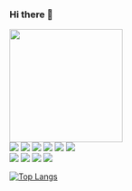 ### Hi there 👋

<img align='center' src='https://media.giphy.com/media/Wj7lNjMNDxSmc/giphy.gif' width='200"'> </br>
<img src="https://img.shields.io/badge/-JAVA-ED8B00?style=for-the-badge&logo=JAVA&logoColor=white"/>
<img src="https://img.shields.io/badge/-SPRING-6DB33F?style=for-the-badge&logo=SPRING&logoColor=white"/>
<img src="https://img.shields.io/badge/-C-649bd2?style=for-the-badge&logo=C&logoColor=white"/>
<img src="https://img.shields.io/badge/-C++-00599d?style=for-the-badge&logo=CPLUSPLUS&logoColor=white"/>
<img src="https://img.shields.io/badge/-DOCKER-119fdb?style=for-the-badge&logo=DOCKER&logoColor=white"/> 
<img src="https://img.shields.io/badge/-SQL-07405E?style=for-the-badge&logo=MYSQL&logoColor=white"/> </br>
<img src="https://img.shields.io/badge/-POSTGRESQL-316192?style=for-the-badge&logo=POSTGRESQL&logoColor=white"/>
<img src="https://img.shields.io/badge/-HTML5-E34F26?style=for-the-badge&logo=HTML5&logoColor=white"/>
<img src="https://img.shields.io/badge/-CSS3-1572B6?style=for-the-badge&logo=CSS3&logoColor=white"/>
<img src="https://img.shields.io/badge/-PHP-4e5b94?style=for-the-badge&logo=PHP&logoColor=white"/>

[![Top Langs](https://github-readme-stats.vercel.app/api/top-langs/?username=aidaneus&theme=buefy&border_radius=16)](https://github.com/anuraghazra/github-readme-stats)
